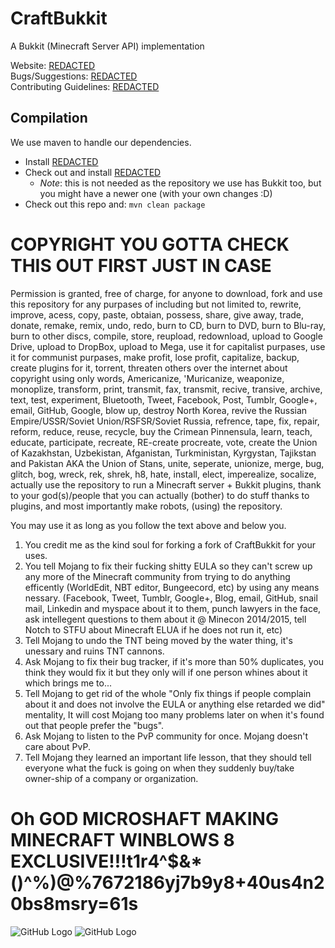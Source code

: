 CraftBukkit
===========

A Bukkit (Minecraft Server API) implementation

Website: [REDACTED](http://bukkit.org)  
Bugs/Suggestions: [REDACTED](http://leaky.bukkit.org)  
Contributing Guidelines: [REDACTED](https://github.com/Bukkit/CraftBukkit/blob/master/CONTRIBUTING.md)

Compilation
-----------

We use maven to handle our dependencies.

* Install [REDACTED](http://maven.apache.org/download.html)
* Check out and install [REDACTED](http://github.com/Bukkit/Bukkit)
    * *Note*: this is not needed as the repository we use has Bukkit too, but you might have a newer one (with your own changes :D)
* Check out this repo and: `mvn clean package`


COPYRIGHT YOU GOTTA CHECK THIS OUT FIRST JUST IN CASE
=====================================================

Permission is granted, free of charge, for anyone to download, fork and use this repository for any purpases of including but not limited to, rewrite, improve, acess, copy, paste, obtaian, possess, share, give away, trade, donate, remake, remix, undo, redo, burn to CD, burn to DVD, burn to Blu-ray, burn to other discs, compile, store, reupload, redownload, upload to Google Drive, upload to DropBox, upload to Mega, use it for capitalist purpases, use it for communist purpases, make profit, lose profit, capitalize, backup, create plugins for it, torrent, threaten others over the internet about copyright using only words, Americanize, 'Muricanize, weaponize, monoplize, transform, print, transmit, fax, transmit, recive, transive, archive, text, test, experiment, Bluetooth, Tweet, Facebook, Post, Tumblr, Google+, email, GitHub, Google, blow up, destroy North Korea, revive the Russian Empire/USSR/Soviet Union/RSFSR/Soviet Russia, refrence, tape, fix, repair, reform, reduce, reuse, recycle, buy the Crimean Pinnensula, learn, teach, educate, participate, recreate, RE-create procreate, vote, create the Union of Kazakhstan, Uzbekistan, Afganistan, Turkministan, Kyrgystan, Tajikstan and Pakistan AKA the Union of Stans, unite, seperate, unionize, merge, bug, glitch, bog, wreck, rek, shrek, h8, hate, install, elect, imperealize, socalize, actually use the repository to run a Minecraft server + Bukkit plugins, thank to your god(s)/people that you can actually (bother) to do stuff thanks to plugins, and most importantly make robots,  (using) the repository.

You may use it as long as you follow the text above and below you. 

1. You credit me as the kind soul for forking a fork of CraftBukkit for your uses.
2. You tell Mojang to fix their fucking shitty EULA so they can't screw up any more of the Minecraft community from trying to do anything efficently (WorldEdit, NBT editor, Bungeecord, etc) by using any means nessary. (Facebook, Tweet, Tumblr, Google+, Blog, email, GitHub, snail mail, Linkedin and myspace about it to them, punch lawyers in the face, ask intellegent questions to them about it @ Minecon 2014/2015, tell Notch to STFU about Minecraft ELUA if he does not run it, etc)
3. Tell Mojang to undo the TNT being moved by the water thing, it's unessary and ruins TNT cannons.
4. Ask Mojang to fix their bug tracker, if it's more than 50% duplicates, you think they would fix it but they only will if one person whines about it which brings me to...
5. Tell Mojang to get rid of the whole "Only fix things if people complain about it and does not involve the EULA or anything else retarded we did" mentality, It will cost Mojang too many problems later on when it's found out that people prefer the "bugs".
6. Ask Mojang to listen to the PvP community for once. Mojang doesn't care about PvP.
7. Tell Mojang they learned an important life lesson, that they should tell everyone what the fuck is going on when they suddenly buy/take owner-ship of a company or organization.


Oh GOD MICROSHAFT MAKING MINECRAFT WINBLOWS 8 EXCLUSIVE!!!t1r4^$&*()^%)@%7672186yj7b9y8+40us4n20bs8msry=61s
===================================================================================================

![GitHub Logo](https://i.imgur.com/ak5loAw.png)
![GitHub Logo](http://i.imgur.com/Yhjplah.png?1)

